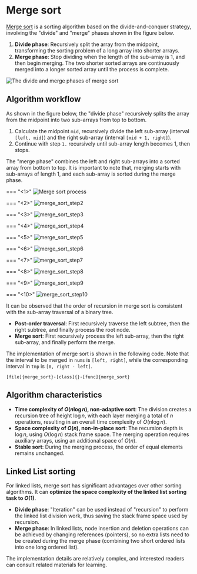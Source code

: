 # Merge sort

<u>Merge sort</u> is a sorting algorithm based on the divide-and-conquer strategy, involving the "divide" and "merge" phases shown in the figure below.

1. **Divide phase**: Recursively split the array from the midpoint, transforming the sorting problem of a long array into shorter arrays.
2. **Merge phase**: Stop dividing when the length of the sub-array is 1, and then begin merging. The two shorter sorted arrays are continuously merged into a longer sorted array until the process is complete.

![The divide and merge phases of merge sort](merge_sort.assets/merge_sort_overview.png)

## Algorithm workflow

As shown in the figure below, the "divide phase" recursively splits the array from the midpoint into two sub-arrays from top to bottom.

1. Calculate the midpoint `mid`, recursively divide the left sub-array (interval `[left, mid]`) and the right sub-array (interval `[mid + 1, right]`).
2. Continue with step `1.` recursively until sub-array length becomes 1, then stops.

The "merge phase" combines the left and right sub-arrays into a sorted array from bottom to top. It is important to note that, merging starts with sub-arrays of length 1, and each sub-array is sorted during the merge phase.

=== "<1>"
    ![Merge sort process](merge_sort.assets/merge_sort_step1.png)

=== "<2>"
    ![merge_sort_step2](merge_sort.assets/merge_sort_step2.png)

=== "<3>"
    ![merge_sort_step3](merge_sort.assets/merge_sort_step3.png)

=== "<4>"
    ![merge_sort_step4](merge_sort.assets/merge_sort_step4.png)

=== "<5>"
    ![merge_sort_step5](merge_sort.assets/merge_sort_step5.png)

=== "<6>"
    ![merge_sort_step6](merge_sort.assets/merge_sort_step6.png)

=== "<7>"
    ![merge_sort_step7](merge_sort.assets/merge_sort_step7.png)

=== "<8>"
    ![merge_sort_step8](merge_sort.assets/merge_sort_step8.png)

=== "<9>"
    ![merge_sort_step9](merge_sort.assets/merge_sort_step9.png)

=== "<10>"
    ![merge_sort_step10](merge_sort.assets/merge_sort_step10.png)

It can be observed that the order of recursion in merge sort is consistent with the sub-array traversal of a binary tree.

- **Post-order traversal**: First recursively traverse the left subtree, then the right subtree, and finally process the root node.
- **Merge sort**: First recursively process the left sub-array, then the right sub-array, and finally perform the merge.

The implementation of merge sort is shown in the following code. Note that the interval to be merged in `nums` is `[left, right]`, while the corresponding interval in `tmp` is `[0, right - left]`.

```src
[file]{merge_sort}-[class]{}-[func]{merge_sort}
```

## Algorithm characteristics

- **Time complexity of $O(n \log n)$, non-adaptive sort**: The division creates a recursion tree of height $\log n$, with each layer merging a total of $n$ operations, resulting in an overall time complexity of $O(n \log n)$.
- **Space complexity of $O(n)$, non-in-place sort**: The recursion depth is $\log n$, using $O(\log n)$ stack frame space. The merging operation requires auxiliary arrays, using an additional space of $O(n)$.
- **Stable sort**: During the merging process, the order of equal elements remains unchanged.

## Linked List sorting

For linked lists, merge sort has significant advantages over other sorting algorithms. It can **optimize the space complexity of the linked list sorting task to $O(1)$**.

- **Divide phase**: "Iteration" can be used instead of "recursion" to perform the linked list division work, thus saving the stack frame space used by recursion.
- **Merge phase**: In linked lists, node insertion and deletion operations can be achieved by changing references (pointers), so no extra lists need to be created during the merge phase (combining two short ordered lists into one long ordered list).

The implementation details are relatively complex, and interested readers can consult related materials for learning.
